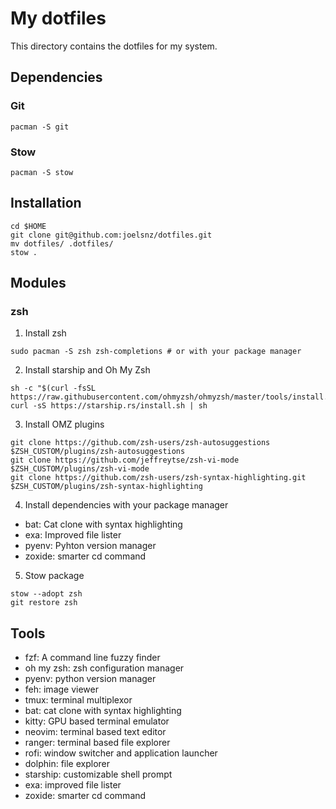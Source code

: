 # My dotfiles
This directory contains the dotfiles for my system.

## Dependencies
### Git
```
pacman -S git
```
### Stow
```
pacman -S stow
```
## Installation
```
cd $HOME
git clone git@github.com:joelsnz/dotfiles.git
mv dotfiles/ .dotfiles/
stow .
```
## Modules
### zsh
1. Install zsh
```
sudo pacman -S zsh zsh-completions # or with your package manager
```
2. Install starship and Oh My Zsh
```
sh -c "$(curl -fsSL https://raw.githubusercontent.com/ohmyzsh/ohmyzsh/master/tools/install.sh)"
curl -sS https://starship.rs/install.sh | sh
```
3. Install OMZ plugins
```
git clone https://github.com/zsh-users/zsh-autosuggestions $ZSH_CUSTOM/plugins/zsh-autosuggestions
git clone https://github.com/jeffreytse/zsh-vi-mode $ZSH_CUSTOM/plugins/zsh-vi-mode
git clone https://github.com/zsh-users/zsh-syntax-highlighting.git $ZSH_CUSTOM/plugins/zsh-syntax-highlighting
```
4. Install dependencies with your package manager
- bat: Cat clone with syntax highlighting
- exa: Improved file lister
- pyenv: Pyhton version manager
- zoxide: smarter cd command
5. Stow package
```
stow --adopt zsh
git restore zsh
```
## Tools

- fzf: A command line fuzzy finder
- oh my zsh: zsh configuration manager
- pyenv: python version manager
- feh: image viewer
- tmux: terminal multiplexor
- bat: cat clone with syntax highlighting
- kitty: GPU based terminal emulator
- neovim: terminal based text editor
- ranger: terminal based file explorer
- rofi: window switcher and application launcher
- dolphin: file explorer
- starship: customizable shell prompt
- exa: improved file lister
- zoxide: smarter cd command
